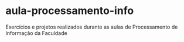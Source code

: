 # aula-processamento-info
Exercícios e projetos realizados durante as aulas de Processamento de Informação da Faculdade
